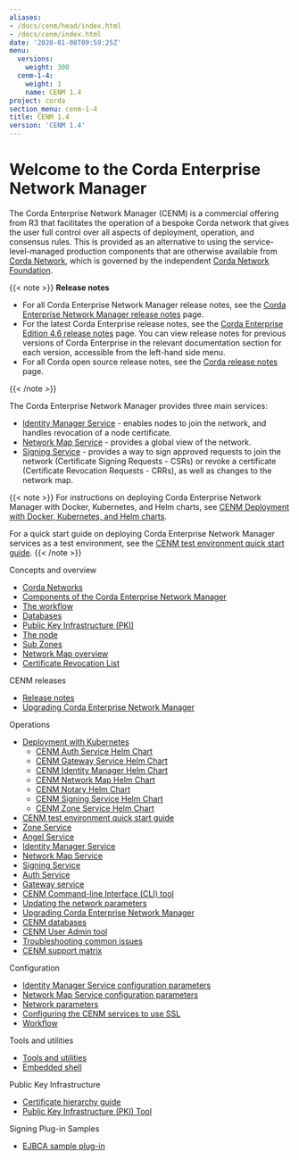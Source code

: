 ```yaml
---
aliases:
- /docs/cenm/head/index.html
- /docs/cenm/index.html
date: '2020-01-08T09:59:25Z'
menu:
  versions:
    weight: 300
  cenm-1-4:
    weight: 1
    name: CENM 1.4
project: corda
section_menu: cenm-1-4
title: CENM 1.4
version: 'CENM 1.4'
---
```



# Welcome to the Corda Enterprise Network Manager

The Corda Enterprise Network Manager (CENM) is a commercial offering from R3 that facilitates the operation of a bespoke
Corda network that gives the user full control over all aspects of deployment, operation, and consensus rules.
This is provided as an alternative to using the service-level-managed production components
that are otherwise available from [Corda Network](https://corda.network), which is governed by the independent
[Corda Network Foundation](https://corda.network/).

{{< note >}}
**Release notes**

* For all Corda Enterprise Network Manager release notes, see the [Corda Enterprise Network Manager release notes](../../../../../en/platform/corda/1.4/cenm/release-notes.md) page.
* For the latest Corda Enterprise release notes, see the [Corda Enterprise Edition 4.6 release notes](https://github.com/corda/corda-docs-portal/blob/main/content/en/archived-docs/corda-enterprise/4.6/enterprise/release-notes-enterprise.md) page. You can view release notes for previous versions of Corda Enterprise in the relevant documentation section for each version, accessible from the left-hand side menu.
* For all Corda open source release notes, see the [Corda release notes](../../../../../en/platform/corda/4.6/open-source/release-notes.md) page.

{{< /note >}}

The Corda Enterprise Network Manager provides three main services:

* [Identity Manager Service](../../../../../en/platform/corda/1.4/cenm/identity-manager.md) - enables nodes to join the network, and handles revocation of a node certificate.
* [Network Map Service](../../../../../en/platform/corda/1.4/cenm/network-map.md) - provides a global view of the network.
* [Signing Service](../../../../../en/platform/corda/1.4/cenm/signing-service.md) - provides a way to sign approved requests to join the network (Certificate Signing Requests - CSRs) or revoke a certificate (Certificate Revocation Requests - CRRs), as well as changes to the network map.

{{< note >}}
For instructions on deploying Corda Enterprise Network Manager with Docker, Kubernetes, and Helm charts, see [CENM Deployment with Docker, Kubernetes, and Helm charts](../../../../../en/platform/corda/1.4/cenm/deployment-kubernetes.md).

For a quick start guide on deploying Corda Enterprise Network Manager services as a test environment, see the [CENM test environment quick start guide](../../../../../en/platform/corda/1.4/cenm/quick-start.md).
{{< /note >}}

Concepts and overview

* [Corda Networks](../../../../../en/platform/corda/1.4/cenm/corda-networks.md)
* [Components of the Corda Enterprise Network Manager](../../../../../en/platform/corda/1.4/cenm/enm-components.md)
* [The workflow](../../../../../en/platform/corda/1.4/cenm/workflow.md)
* [Databases](../../../../../en/platform/corda/1.4/cenm/database-set-up.md)
* [Public Key Infrastructure (PKI)](../../../../../en/platform/corda/1.4/cenm/pki-tool.md)
* [The node](../../../../../en/platform/corda/1.4/cenm/network-map.html#node-certificate-revocation-checking)
* [Sub Zones](../../../../../en/platform/corda/1.4/cenm/sub-zones.md)
* [Network Map overview](../../../../../en/platform/corda/1.4/cenm/network-map-overview.md)
* [Certificate Revocation List](../../../../../en/platform/corda/1.4/cenm/certificate-revocation.md)

CENM releases

* [Release notes](../../../../../en/platform/corda/1.4/cenm/release-notes.md)
* [Upgrading Corda Enterprise Network Manager](../../../../../en/platform/corda/1.4/cenm/upgrade-notes.md)

Operations

* [Deployment with Kubernetes](../../../../../en/platform/corda/1.4/cenm/deployment-kubernetes.md)
  * [CENM Auth Service Helm Chart](../../../../../en/platform/corda/1.4/cenm/deployment-kubernetes-auth.md)
  * [CENM Gateway Service Helm Chart](../../../../../en/platform/corda/1.4/cenm/deployment-kubernetes-gateway.md)
  * [CENM Identity Manager Helm Chart](../../../../../en/platform/corda/1.4/cenm/deployment-kubernetes-idman.md)
  * [CENM Network Map Helm Chart](../../../../../en/platform/corda/1.4/cenm/deployment-kubernetes-nmap.md)
  * [CENM Notary Helm Chart](../../../../../en/platform/corda/1.4/cenm/deployment-kubernetes-notary.md)
  * [CENM Signing Service Helm Chart](../../../../../en/platform/corda/1.4/cenm/deployment-kubernetes-signer.md)
  * [CENM Zone Service Helm Chart](../../../../../en/platform/corda/1.4/cenm/deployment-kubernetes-zone.md)
* [CENM test environment quick start guide](../../../../../en/platform/corda/1.4/cenm/quick-start.md)
* [Zone Service](../../../../../en/platform/corda/1.4/cenm/zone-service.md)
* [Angel Service](../../../../../en/platform/corda/1.4/cenm/angel-service.md)
* [Identity Manager Service](../../../../../en/platform/corda/1.4/cenm/identity-manager.md)
* [Network Map Service](../../../../../en/platform/corda/1.4/cenm/network-map.md)
* [Signing Service](../../../../../en/platform/corda/1.4/cenm/signing-service.md)
* [Auth Service](../../../../../en/platform/corda/1.4/cenm/auth-service.md)
* [Gateway service](../../../../../en/platform/corda/1.4/cenm/gateway-service.md)
* [CENM Command-line Interface (CLI) tool](../../../../../en/platform/corda/1.4/cenm/cenm-cli-tool.md)
* [Updating the network parameters](../../../../../en/platform/corda/1.4/cenm/updating-network-parameters.md)
* [Upgrading Corda Enterprise Network Manager](../../../../../en/platform/corda/1.4/cenm/upgrade-notes.md)
* [CENM databases](../../../../../en/platform/corda/1.4/cenm/database-set-up.md)
* [CENM User Admin tool](../../../../../en/platform/corda/1.4/cenm/user-admin.md)
* [Troubleshooting common issues](../../../../../en/platform/corda/1.4/cenm/troubleshooting-common-issues.md)
* [CENM support matrix](../../../../../en/platform/corda/1.4/cenm/cenm-support-matrix.md)

Configuration

* [Identity Manager Service configuration parameters](../../../../../en/platform/corda/1.4/cenm/config-identity-manager-parameters.md)
* [Network Map Service configuration parameters](../../../../../en/platform/corda/1.4/cenm/config-network-map-parameters.md)
* [Network parameters](../../../../../en/platform/corda/1.4/cenm/config-network-parameters.md)
* [Configuring the CENM services to use SSL](../../../../../en/platform/corda/1.4/cenm/enm-with-ssl.md)
* [Workflow](../../../../../en/platform/corda/1.4/cenm/workflow.md)

Tools and utilities

* [Tools and utilities](../../../../../en/platform/corda/1.4/cenm/tools-index.md)
* [Embedded shell](../../../../../en/platform/corda/1.4/cenm/shell.md)

Public Key Infrastructure

* [Certificate hierarchy guide](../../../../../en/platform/corda/1.4/cenm/pki-guide.md)
* [Public Key Infrastructure (PKI) Tool](../../../../../en/platform/corda/1.4/cenm/pki-tool.md)

Signing Plug-in Samples

* [EJBCA sample plug-in](../../../../../en/platform/corda/1.4/cenm/ejbca-plugin.md)
